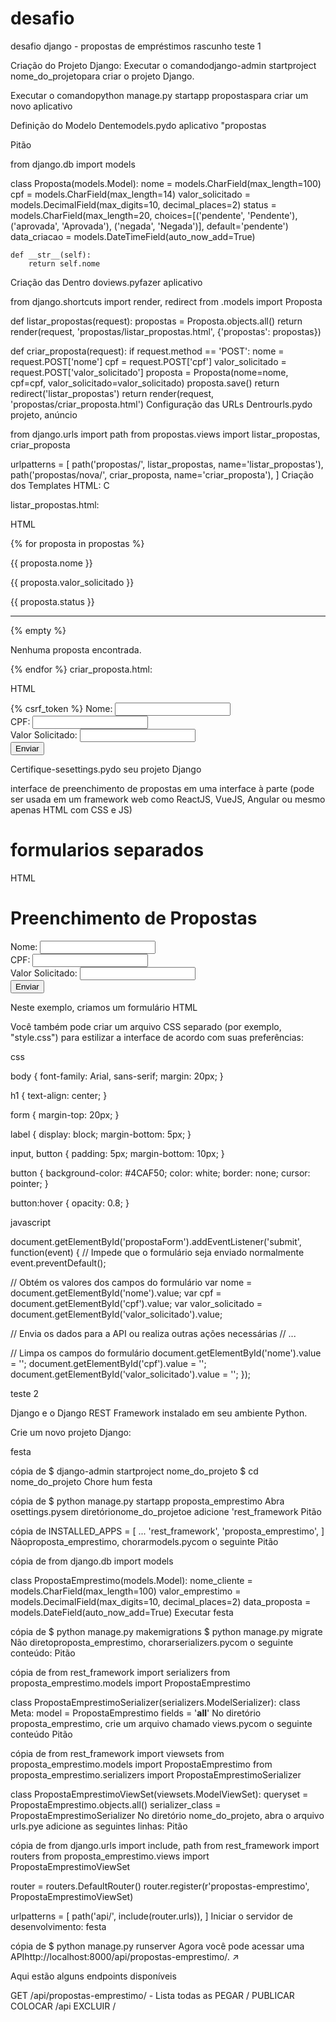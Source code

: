 # desafio
desafio django - propostas de empréstimos 
rascunho teste 1 

Criação do Projeto Django:
Executar o comandodjango-admin startproject nome_do_projetopara criar o projeto Django.

Executar o comandopython manage.py startapp propostaspara criar um novo aplicativo

Definição do Modelo
Dentemodels.pydo aplicativo "propostas

Pitão

from django.db import models

class Proposta(models.Model):
    nome = models.CharField(max_length=100)
    cpf = models.CharField(max_length=14)
    valor_solicitado = models.DecimalField(max_digits=10, decimal_places=2)
    status = models.CharField(max_length=20, choices=[('pendente', 'Pendente'), ('aprovada', 'Aprovada'), ('negada', 'Negada')], default='pendente')
    data_criacao = models.DateTimeField(auto_now_add=True)

    def __str__(self):
        return self.nome
Criação das
Dentro doviews.pyfazer aplicativo

from django.shortcuts import render, redirect
from .models import Proposta

def listar_propostas(request):
    propostas = Proposta.objects.all()
    return render(request, 'propostas/listar_propostas.html', {'propostas': propostas})

def criar_proposta(request):
    if request.method == 'POST':
        nome = request.POST['nome']
        cpf = request.POST['cpf']
        valor_solicitado = request.POST['valor_solicitado']
        proposta = Proposta(nome=nome, cpf=cpf, valor_solicitado=valor_solicitado)
        proposta.save()
        return redirect('listar_propostas')
    return render(request, 'propostas/criar_proposta.html')
Configuração das URLs
Dentrourls.pydo projeto, anúncio


from django.urls import path
from propostas.views import listar_propostas, criar_proposta

urlpatterns = [
    path('propostas/', listar_propostas, name='listar_propostas'),
    path('propostas/nova/', criar_proposta, name='criar_proposta'),
]
Criação dos Templates HTML:
C

listar_propostas.html:

HTML


{% for proposta in propostas %}
  <p>{{ proposta.nome }}</p>
  <p>{{ proposta.valor_solicitado }}</p>
  <p>{{ proposta.status }}</p>
  <hr>
{% empty %}
  <p>Nenhuma proposta encontrada.</p>
{% endfor %}
criar_proposta.html:

HTML

<form method="post" action="{% url 'criar_proposta' %}">
  {% csrf_token %}
  <label for="nome">Nome:</label>
  <input type="text" id="nome" name="nome" required>
  <br>
  <label for="cpf">CPF:</label>
  <input type="text" id="cpf" name="cpf" required>

  
  <br>
  <label for="valor_solicitado">Valor Solicitado:</label>
  <input type="number" id="valor_solicitado" name="valor_solicitado" required>
  <br>
  <input type="submit" value="Enviar">
</form>
Certifique-sesettings.pydo seu projeto Django

interface de preenchimento de propostas em uma interface à parte (pode ser usada em um framework web como ReactJS, VueJS, Angular ou mesmo apenas HTML com CSS e JS)

# formularios separados 

HTML

<!DOCTYPE html>
<html>
<head>
  <title>Preenchimento de Propostas</title>
  <link rel="stylesheet" type="text/css" href="style.css">
</head>
<body>
  <h1>Preenchimento de Propostas</h1>
  <form id="propostaForm">
    <label for="nome">Nome:</label>
    <input type="text" id="nome" required>
    <br>
    <label for="cpf">CPF:</label>
    <input type="text" id="cpf" required>
    <br>
    <label for="valor_solicitado">Valor Solicitado:</label>
    <input type="number" id="valor_solicitado" required>
    <br>
    <button type="submit">Enviar</button>
  </form>

  <script src="script.js"></script>
</body>
</html>
Neste exemplo, criamos um formulário HTML

Você também pode criar um arquivo CSS separado (por exemplo, "style.css") para estilizar a interface de acordo com suas preferências:

css


body {
  font-family: Arial, sans-serif;
  margin: 20px;
}

h1 {
  text-align: center;
}

form {
  margin-top: 20px;
}

label {
  display: block;
  margin-bottom: 5px;
}

input, button {
  padding: 5px;
  margin-bottom: 10px;
}

button {
  background-color: #4CAF50;
  color: white;
  border: none;
  cursor: pointer;
}

button:hover {
  opacity: 0.8;
}


javascript


document.getElementById('propostaForm').addEventListener('submit', function(event) {
  // Impede que o formulário seja enviado normalmente
  event.preventDefault();

  // Obtém os valores dos campos do formulário
  var nome = document.getElementById('nome').value;
  var cpf = document.getElementById('cpf').value;
  var valor_solicitado = document.getElementById('valor_solicitado').value;

  // Envia os dados para a API ou realiza outras ações necessárias
  // ...

  // Limpa os campos do formulário
  document.getElementById('nome').value = '';
  document.getElementById('cpf').value = '';
  document.getElementById('valor_solicitado').value = '';
});


teste 2 

 Django e o Django REST Framework instalado em seu ambiente Python.

Crie um novo projeto Django:

festa

cópia de
$ django-admin startproject nome_do_projeto
$ cd nome_do_projeto
Chore hum
festa

cópia de
$ python manage.py startapp proposta_emprestimo
Abra osettings.pysem diretórionome_do_projetoe adicione 'rest_framework
Pitão

cópia de
INSTALLED_APPS = [
    ...
    'rest_framework',
    'proposta_emprestimo',
]
Nãoproposta_emprestimo, chorarmodels.pycom o seguinte
Pitão

cópia de
from django.db import models

class PropostaEmprestimo(models.Model):
    nome_cliente = models.CharField(max_length=100)
    valor_emprestimo = models.DecimalField(max_digits=10, decimal_places=2)
    data_proposta = models.DateField(auto_now_add=True)
Executar
festa

cópia de
$ python manage.py makemigrations
$ python manage.py migrate
Não diretoproposta_emprestimo, chorarserializers.pycom o seguinte conteúdo:
Pitão

cópia de
from rest_framework import serializers
from proposta_emprestimo.models import PropostaEmprestimo

class PropostaEmprestimoSerializer(serializers.ModelSerializer):
    class Meta:
        model = PropostaEmprestimo
        fields = '__all__'
No diretório proposta_emprestimo, crie um arquivo chamado views.pycom o seguinte conteúdo
Pitão

cópia de
from rest_framework import viewsets
from proposta_emprestimo.models import PropostaEmprestimo
from proposta_emprestimo.serializers import PropostaEmprestimoSerializer

class PropostaEmprestimoViewSet(viewsets.ModelViewSet):
    queryset = PropostaEmprestimo.objects.all()
    serializer_class = PropostaEmprestimoSerializer
No diretório nome_do_projeto, abra o arquivo urls.pye adicione as seguintes linhas:
Pitão

cópia de
from django.urls import include, path
from rest_framework import routers
from proposta_emprestimo.views import PropostaEmprestimoViewSet

router = routers.DefaultRouter()
router.register(r'propostas-emprestimo', PropostaEmprestimoViewSet)

urlpatterns = [
    path('api/', include(router.urls)),
]
Iniciar o servidor de desenvolvimento:
festa

cópia de
$ python manage.py runserver
Agora você pode acessar uma APIhttp://localhost:8000/api/propostas-emprestimo/. ↗

Aqui estão alguns endpoints disponíveis

GET /api/propostas-emprestimo/ - Lista todas as
PEGAR /
PUBLICAR
COLOCAR /api
EXCLUIR /
